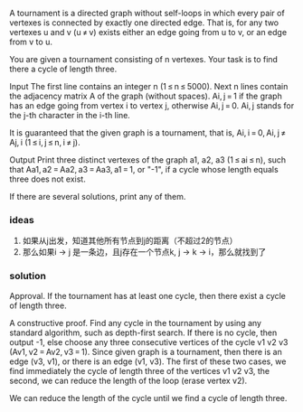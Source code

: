 A tournament is a directed graph without self-loops in which every pair of vertexes is connected by exactly one directed edge. That is, for any two vertexes u and v (u ≠ v) exists either an edge going from u to v, or an edge from v to u.

You are given a tournament consisting of n vertexes. Your task is to find there a cycle of length three.

Input
The first line contains an integer n (1 ≤ n ≤ 5000). Next n lines contain the adjacency matrix A of the graph (without spaces). Ai, j = 1 if the graph has an edge going from vertex i to vertex j, otherwise Ai, j = 0. Ai, j stands for the j-th character in the i-th line.

It is guaranteed that the given graph is a tournament, that is, Ai, i = 0, Ai, j ≠ Aj, i (1 ≤ i, j ≤ n, i ≠ j).

Output
Print three distinct vertexes of the graph a1, a2, a3 (1 ≤ ai ≤ n), such that Aa1, a2 = Aa2, a3 = Aa3, a1 = 1, or "-1", if a cycle whose length equals three does not exist.

If there are several solutions, print any of them.

### ideas
1. 如果从j出发，知道其他所有节点到j的距离（不超过2的节点）
2. 那么如果i -> j 是一条边，且j存在一个节点k, j -> k -> i，那么就找到了

### solution

Approval. If the tournament has at least one cycle, then there exist a cycle of length three.

A constructive proof. Find any cycle in the tournament by using any standard algorithm, such as depth-first search. If there is no cycle, then output -1, else choose any three consecutive vertices of the cycle v1 v2 v3 (Av1, v2 = Av2, v3 = 1). Since given graph is a tournament, then there is an edge (v3, v1), or there is an edge (v1, v3). The first of these two cases, we find immediately the cycle of length three of the vertices v1 v2 v3,  the second, we can reduce the length of the loop (erase vertex v2). 

We can reduce the length of the cycle until we find a cycle of length three.
